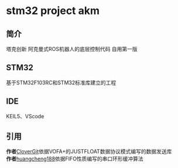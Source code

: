 #  **stm32 project akm** 
## 简介
塔克创新 阿克曼式ROS机器人的底层控制代码 自用第一版

## STM32
基于STM32F103RC和STM32标准库建立的工程

## IDE
KEIL5、VScode

## 引用
**作者**[CloverGit](https://github.com/CloverGit/Vofa-Plus-Protocol-Driver)依据VOFA+的JUSTFLOAT数据协议模式编写的数据发送库  
**作者**[huangcheng188](https://blog.csdn.net/HC_huangcheng/article/details/101762634)依据FIFO性质编写的串口环形缓冲算法
